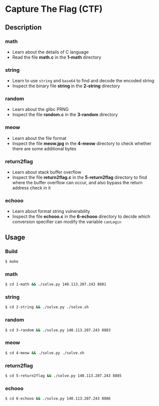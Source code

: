 # Capture The Flag (CTF)

## Description
### math
- Learn about the details of C language
- Read the file **math.c** in the **1-math** directory

### string
- Learn to use `string` and `base64` to find and decode the encoded string
- Inspect the binary file **string** in the **2-string** directory 

### random
- Learn about the glibc PRNG
- Inspect the file **random.c** in the **3-random** directory

### meow
- Learn about the file format
- Inspect the file **meow.jpg** in the **4-meow** directory to check whether there are some additional bytes

### return2flag
- Learn about stack buffer overflow
- Inspect the file **return2flag.c** in the **5-return2flag** directory to find where the buffer overflow can occur, and also bypass the return address check in it

### echooo
- Learn about format string vulnerability
- Inspect the file **echooo.c** in the **6-echooo** directory to decide which conversion specifier can modify the variable `canLogin`

## Usage
### Build
```bash
$ make
```

### math
```bash
$ cd 1-math && ./solve.py 140.113.207.243 8881
```

### string
```bash
$ cd 2-string && ./solve.py ./solve.sh
```

### random
```bash
$ cd 3-random && ./solve.py 140.113.207.243 8883
```

### meow
```bash
$ cd 4-meow && ./solve.py ./solve.sh
```

### return2flag
```bash
$ cd 5-return2flag && ./solve.py 140.113.207.243 8885
```

### echooo
```bash
$ cd 6-echooo && ./solve.py 140.113.207.243 8886
```